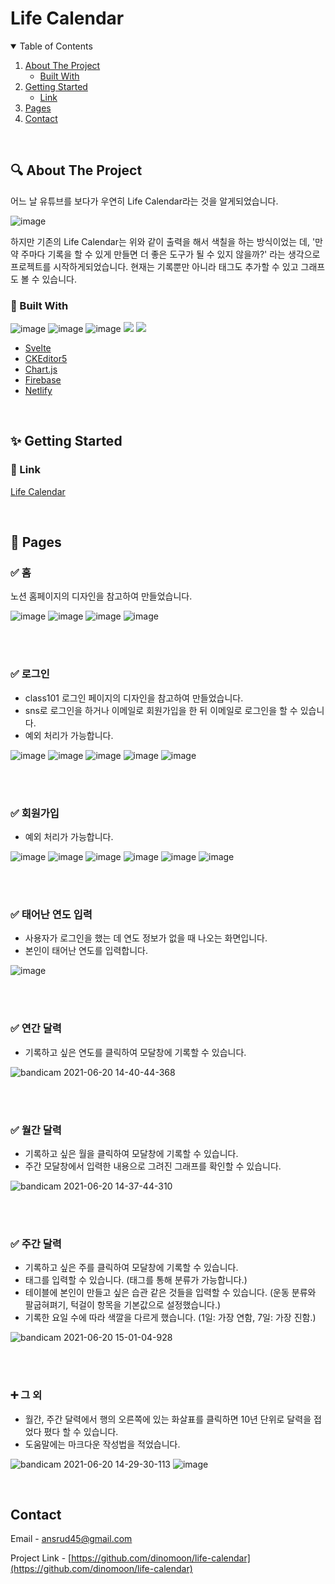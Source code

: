 # Life Calendar

<!-- TABLE OF CONTENTS -->
<details open="open">
  <summary>Table of Contents</summary>
  <ol>
    <li>
      <a href="#about-the-project">About The Project</a>
      <ul>
        <li><a href="#built-with">Built With</a></li>
      </ul>
    </li>
    <li>
      <a href="#getting-started">Getting Started</a>
      <ul>
        <li><a href="#link">Link</a></li>
      </ul>
    </li>
    <li><a href="#pages">Pages</a></li>
    <li><a href="#contact">Contact</a></li>
  </ol>
</details>

<!-- ABOUT THE PROJECT -->
<br>

## 🔍 About The Project

어느 날 유튜브를 보다가 우연히 Life Calendar라는 것을 알게되었습니다.

![image](https://user-images.githubusercontent.com/42693257/122661310-df4b1600-d1c3-11eb-8e24-293406153799.png)

하지만 기존의 Life Calendar는 위와 같이 출력을 해서 색칠을 하는 방식이었는 데,
'만약 주마다 기록을 할 수 있게 만들면 더 좋은 도구가 될 수 있지 않을까?' 라는 생각으로 프로젝트를 시작하게되었습니다.
현재는 기록뿐만 아니라 태그도 추가할 수 있고 그래프도 볼 수 있습니다.

### 🔨 Built With

![image](https://img.shields.io/badge/svelte-v3.38.2-orange)
![image](https://img.shields.io/badge/CKEditor5-v28.0.0-1D9860)
![image](https://img.shields.io/badge/Chart.js-v3.3.2-FF708E)
<img src="https://img.shields.io/badge/Firebase-FFCA2A?style=flat-square&logo=firebase&logoColor=white"/></a>
<img src="https://img.shields.io/badge/Netlify-4D9ABF?style=flat-square&logo=Netlify&logoColor=white"/></a>

- [Svelte](https://svelte.dev/)
- [CKEditor5](https://ckeditor.com/)
- [Chart.js](https://www.chartjs.org/)
- [Firebase](https://firebase.google.com/)
- [Netlify](https://www.netlify.com/)

<!-- GETTING STARTED -->

<br>

## ✨ Getting Started

### 🔗 Link

[Life Calendar](https://life-calendar-mk.netlify.app/#/)

<!-- USAGE EXAMPLES -->

<br>

## 📄 Pages

### ✅ 홈

노션 홈페이지의 디자인을 참고하여 만들었습니다.

![image](https://user-images.githubusercontent.com/42693257/122662768-8d5cbd00-d1d0-11eb-8527-4d136b6a0a4e.png)
![image](https://user-images.githubusercontent.com/42693257/122662781-bbda9800-d1d0-11eb-98ba-2a6625eb18e8.png)
![image](https://user-images.githubusercontent.com/42693257/122662796-c85ef080-d1d0-11eb-95ad-70fda8585216.png)
![image](https://user-images.githubusercontent.com/42693257/122662800-d0b72b80-d1d0-11eb-934c-57e0342e1722.png)

<br>
<br>

### ✅ 로그인

- class101 로그인 페이지의 디자인을 참고하여 만들었습니다.
- sns로 로그인을 하거나 이메일로 회원가입을 한 뒤 이메일로 로그인을 할 수 있습니다.
- 예외 처리가 가능합니다.

![image](https://user-images.githubusercontent.com/42693257/120055835-8cbe8400-c073-11eb-98c0-f1654633710f.png)
![image](https://user-images.githubusercontent.com/42693257/122662811-ed536380-d1d0-11eb-94be-ceb001bc3c51.png)
![image](https://user-images.githubusercontent.com/42693257/122662823-f80df880-d1d0-11eb-9e6c-d9b06ab8d05a.png)
![image](https://user-images.githubusercontent.com/42693257/122662827-00feca00-d1d1-11eb-8ce6-6e3b5cba365f.png)
![image](https://user-images.githubusercontent.com/42693257/122662830-078d4180-d1d1-11eb-9f0f-a3aa5e2b6bb7.png)

<br>
<br>

### ✅ 회원가입

- 예외 처리가 가능합니다.

![image](https://user-images.githubusercontent.com/42693257/120055845-99db7300-c073-11eb-83f0-7aa9fe836042.png)
![image](https://user-images.githubusercontent.com/42693257/122662840-22f84c80-d1d1-11eb-8c2e-79fc7768ee43.png)
![image](https://user-images.githubusercontent.com/42693257/122662842-2986c400-d1d1-11eb-9570-d2f4bd8eb517.png)
![image](https://user-images.githubusercontent.com/42693257/122662844-2f7ca500-d1d1-11eb-8cf7-43ddb08544bd.png)
![image](https://user-images.githubusercontent.com/42693257/122662850-360b1c80-d1d1-11eb-901f-1062761a8139.png)
![image](https://user-images.githubusercontent.com/42693257/122662863-51762780-d1d1-11eb-81ed-db9fdbbc1e3a.png)

<br>
<br>

### ✅ 태어난 연도 입력

- 사용자가 로그인을 했는 데 연도 정보가 없을 때 나오는 화면입니다.
- 본인이 태어난 연도를 입력합니다.

![image](https://user-images.githubusercontent.com/42693257/120055864-bd062280-c073-11eb-8fa2-cc0bde098c7b.png)

<br>
<br>

### ✅ 연간 달력

- 기록하고 싶은 연도를 클릭하여 모달창에 기록할 수 있습니다.

![bandicam 2021-06-20 14-40-44-368](https://user-images.githubusercontent.com/42693257/122663468-a9169200-d1d5-11eb-8b2f-69052680d223.gif)

<br>
<br>

### ✅ 월간 달력

- 기록하고 싶은 월을 클릭하여 모달창에 기록할 수 있습니다.
- 주간 모달창에서 입력한 내용으로 그려진 그래프를 확인할 수 있습니다.

![bandicam 2021-06-20 14-37-44-310](https://user-images.githubusercontent.com/42693257/122663412-39080c00-d1d5-11eb-9e2f-7d344c759992.gif)

<br>
<br>

### ✅ 주간 달력

- 기록하고 싶은 주를 클릭하여 모달창에 기록할 수 있습니다.
- 태그를 입력할 수 있습니다. (태그를 통해 분류가 가능합니다.)
- 테이블에 본인이 만들고 싶은 습관 같은 것들을 입력할 수 있습니다. (운동 분류와 팔굽혀펴기, 턱걸이 항목을 기본값으로 설정했습니다.)
- 기록한 요일 수에 따라 색깔을 다르게 했습니다. (1일: 가장 연함, 7일: 가장 진함.)

![bandicam 2021-06-20 15-01-04-928](https://user-images.githubusercontent.com/42693257/122663871-8f2a7e80-d1d8-11eb-9a57-cf583e3046fd.gif)

<br>
<br>

### ➕ 그 외

- 월간, 주간 달력에서 행의 오른쪽에 있는 화살표를 클릭하면 10년 단위로 달력을 접었다 폈다 할 수 있습니다.
- 도움말에는 마크다운 작성법을 적었습니다.

![bandicam 2021-06-20 14-29-30-113](https://user-images.githubusercontent.com/42693257/122663285-3c4ec800-d1d4-11eb-92a6-37eb473561b2.gif)
![image](https://user-images.githubusercontent.com/42693257/122662881-6bb00580-d1d1-11eb-98ab-1b1e14dbdfb6.png)

<!-- CONTACT -->
<br>

## Contact

Email - ansrud45@gmail.com

Project Link - [https://github.com/dinomoon/life-calendar](https://github.com/dinomoon/life-calendar)
